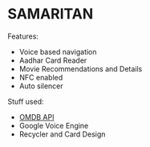 # SAMARITAN

Features:
* Voice based navigation
* Aadhar Card Reader
* Movie Recommendations and Details
* NFC enabled
* Auto silencer

Stuff used:
* [OMDB API](https://www.omdbapi.com)
* Google Voice Engine
* Recycler and Card Design